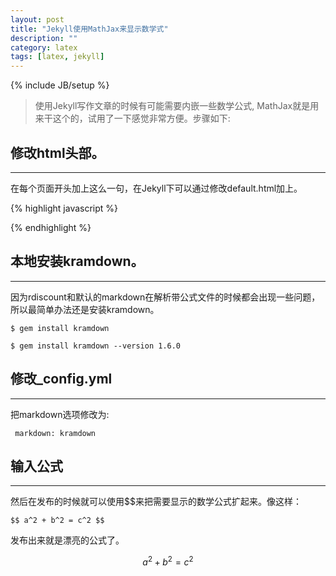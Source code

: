 ```yaml
---
layout: post
title: "Jekyll使用MathJax来显示数学式"
description: ""
category: latex
tags: [latex, jekyll]
---
```

{% include JB/setup %}

> 使用Jekyll写作文章的时候有可能需要内嵌一些数学公式, MathJax就是用来干这个的，试用了一下感觉非常方便。步骤如下:

## 修改html头部。
---

在每个页面开头加上这么一句，在Jekyll下可以通过修改default.html加上。

{% highlight javascript %}
<script type="text/javascript"
	src="http://cdn.mathjax.org/mathjax/latest/MathJax.js?config=TeX-AMS-MML_HTMLorMML">
</script>
{% endhighlight %}

## 本地安装kramdown。
---

因为rdiscount和默认的markdown在解析带公式文件的时候都会出现一些问题，所以最简单办法还是安装kramdown。

`$ gem install kramdown`

`$ gem install kramdown --version 1.6.0`

## 修改_config.yml
---

把markdown选项修改为:

` markdown: kramdown`

## 输入公式
---

然后在发布的时候就可以使用$$来把需要显示的数学公式扩起来。像这样：

`$$ a^2 + b^2 = c^2 $$`

发布出来就是漂亮的公式了。

$$ a^2 + b^2 = c^2 $$
